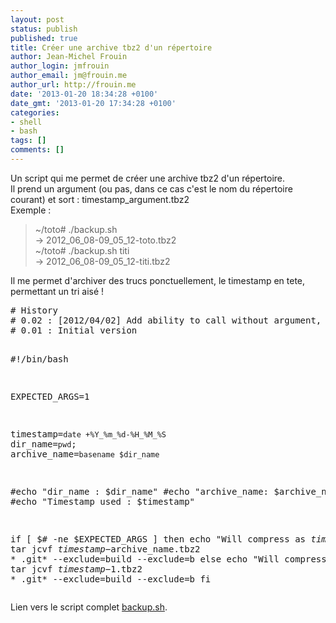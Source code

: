 ```yaml
---
layout: post
status: publish
published: true
title: Créer une archive tbz2 d'un répertoire
author: Jean-Michel Frouin
author_login: jmfrouin
author_email: jm@frouin.me
author_url: http://frouin.me
date: '2013-01-20 18:34:28 +0100'
date_gmt: '2013-01-20 17:34:28 +0100'
categories:
- shell
- bash
tags: []
comments: []
---
```

<p>Un script qui me permet de créer une archive tbz2 d'un répertoire.<br />
<!--more-->
Il prend un argument (ou pas, dans ce cas c'est le nom du répertoire courant) et sort : timestamp_argument.tbz2<br />
Exemple :</p>
<blockquote><p>~/toto# ./backup.sh<br />
-&gt; 2012_06_08-09_05_12-toto.tbz2<br />
~/toto# ./backup.sh titi<br />
-&gt; 2012_06_08-09_05_12-titi.tbz2</p></blockquote>
<p>Il me permet d'archiver des trucs ponctuellement, le timestamp en tete, permettant un tri aisé !</p>
<pre class="brush:shell"># History
# 0.02 : [2012/04/02] Add ability to call without argument, so use basename(pwd) instead
# 0.01 : Initial version

#!/bin/bash

EXPECTED_ARGS=1

timestamp=`date +%Y_%m_%d-%H_%M_%S`
dir_name=`pwd`;
archive_name=`basename $dir_name`

#echo "dir_name : $dir_name"
#echo "archive_name: $archive_name"
#echo "Timestamp used : $timestamp"

if [ $# -ne $EXPECTED_ARGS ]
then
  echo "Will compress as $timestamp-$archive_name.tbz2"
  tar jcvf $timestamp-$archive_name.tbz2 * .git* --exclude=build --exclude=b
else
  echo "Will compress as $timestamp-$1.tbz2"
  tar jcvf $timestamp-$1.tbz2 * .git* --exclude=build --exclude=b
fi</pre>
<p>Lien vers le script complet <a href="http://frouin.me/scripts/backup.sh">backup.sh</a>.</p>
<!-- Matomo -->
<script type="text/javascript">
  var _paq = window._paq || [];
  /* tracker methods like "setCustomDimension" should be called before "trackPageView" */
  _paq.push(['trackPageView']);
  _paq.push(['enableLinkTracking']);
  (function() {
    var u="//stats.frouin.me/";
    _paq.push(['setTrackerUrl', u+'matomo.php']);
    _paq.push(['setSiteId', '1']);
    var d=document, g=d.createElement('script'), s=d.getElementsByTagName('script')[0];
    g.type='text/javascript'; g.async=true; g.defer=true; g.src=u+'matomo.js'; s.parentNode.insertBefore(g,s);
  })();
</script>
<!-- End Matomo Code -->
